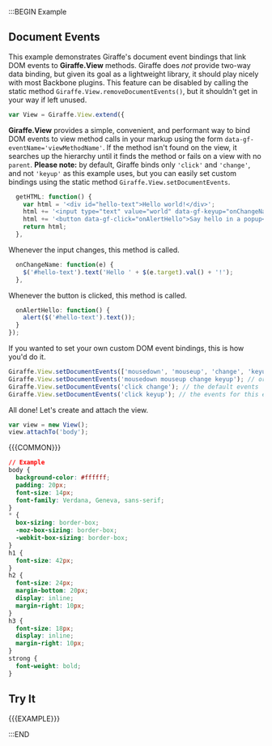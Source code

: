 :::BEGIN Example


## Document Events

This example demonstrates Giraffe's document event bindings that link DOM events to **Giraffe.View** methods.
Giraffe does *not* provide two-way data binding, but given its goal as a lightweight library, it should play nicely with most Backbone plugins. This feature can be disabled by calling the static method `Giraffe.View.removeDocumentEvents()`, but it shouldn't get in your way if left unused.
```js
var View = Giraffe.View.extend({
```

**Giraffe.View** provides a simple, convenient, and performant way to bind DOM events to view method calls in your markup using the form `data-gf-eventName='viewMethodName'`. If the method isn't found on the view, it searches up the hierarchy until it finds the method or fails on a view with no `parent`. **Please note:** by default, Giraffe binds only `'click'` and `'change'`, and not `'keyup'` as this example uses, but you can easily set custom bindings using the static method `Giraffe.View.setDocumentEvents`.
```js
  getHTML: function() {
    var html = '<div id="hello-text">Hello world!</div>';
    html += '<input type="text" value="world" data-gf-keyup="onChangeName">';
    html += '<button data-gf-click="onAlertHello">Say hello in a popup</button>';
    return html;
  },
```

Whenever the input changes, this method is called.
```js
  onChangeName: function(e) {
    $('#hello-text').text('Hello ' + $(e.target).val() + '!');
  },
```

Whenever the button is clicked, this method is called.
```js
  onAlertHello: function() {
    alert($('#hello-text').text());
  }
});
```

If you wanted to set your own custom DOM event bindings, this is how you'd do it.
```js
Giraffe.View.setDocumentEvents(['mousedown', 'mouseup', 'change', 'keyup']); // as an array
Giraffe.View.setDocumentEvents('mousedown mouseup change keyup'); // or as a single string
Giraffe.View.setDocumentEvents('click change'); // the default events
Giraffe.View.setDocumentEvents('click keyup'); // the events for this example
```

All done! Let's create and attach the view.
```js
var view = new View();
view.attachTo('body');
```

{{{COMMON}}}

```css --hide
// Example
body {
  background-color: #ffffff;
  padding: 20px;
  font-size: 14px;
  font-family: Verdana, Geneva, sans-serif;
}
* {
  box-sizing: border-box;
  -moz-box-sizing: border-box;
  -webkit-box-sizing: border-box;
}
h1 {
  font-size: 42px;
}
h2 {
  font-size: 24px;
  margin-bottom: 20px;
  display: inline;
  margin-right: 10px;
}
h3 {
  font-size: 18px;
  display: inline;
  margin-right: 10px;
}
strong {
  font-weight: bold;
}
```

## Try It

{{{EXAMPLE}}}

:::END
